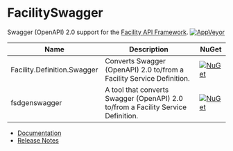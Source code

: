# FacilitySwagger

Swagger (OpenAPI) 2.0 support for the [Facility API Framework](https://facilityapi.github.io/).
[![AppVeyor](https://img.shields.io/appveyor/ci/ejball/facilityswagger.svg)](https://ci.appveyor.com/project/ejball/facilityswagger)

Name | Description | NuGet
--- | --- | ---
Facility.Definition.Swagger | Converts Swagger (OpenAPI) 2.0 to/from a Facility Service Definition. | [![NuGet](https://img.shields.io/nuget/v/Facility.Definition.Swagger.svg)](https://www.nuget.org/packages/Facility.Definition.Swagger)
fsdgenswagger | A tool that converts Swagger (OpenAPI) 2.0 to/from a Facility Service Definition. | [![NuGet](https://img.shields.io/nuget/v/fsdgenswagger.svg)](https://www.nuget.org/packages/fsdgenswagger)

* [Documentation](https://facilityapi.github.io/)
* [Release Notes](ReleaseNotes.md)
